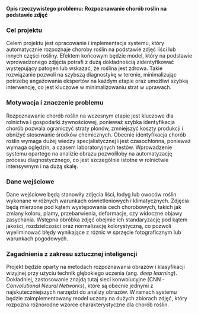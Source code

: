 **Opis rzeczywistego problemu: Rozpoznawanie chorób roślin na podstawie zdjęć**

### Cel projektu
Celem projektu jest opracowanie i implementacja systemu, który automatycznie rozpoznaje choroby roślin na podstawie zdjęć liści lub innych części rośliny. 
Efektem końcowym będzie model, który na podstawie wprowadzonego zdjęcia potrafi z dużą dokładnością zidentyfikować występujący patogen lub wskazać, że roślina jest zdrowa. 
Takie rozwiązanie pozwoli na szybszą diagnostykę w terenie, minimalizując potrzebę angażowania ekspertów na każdym etapie oraz umożliwi szybką interwencję, co jest 
kluczowe w minimalizowaniu strat w uprawach.

### Motywacja i znaczenie problemu
Rozpoznawanie chorób roślin na wczesnym etapie jest kluczowe dla rolnictwa i gospodarki żywnościowej, ponieważ szybka 
identyfikacja chorób pozwala ograniczyć straty plonów, zmniejszyć koszty produkcji i obniżyć stosowanie środków chemicznych. 
Obecnie identyfikacja chorób roślin wymaga dużej wiedzy specjalistycznej i jest czasochłonna, ponieważ wymaga oględzin, a czasem 
laboratoryjnych testów. Wprowadzenie systemu opartego na analizie obrazu pozwoliłoby na automatyzację procesu diagnostycznego, co jest 
szczególnie istotne w rolnictwie intensywnym i na dużą skalę.

### Dane wejściowe
Dane wejściowe będą stanowiły zdjęcia liści, łodyg lub owoców roślin wykonane w różnych warunkach oświetleniowych i klimatycznych. 
Zdjęcia będą mierzone pod kątem występowania cech chorobowych, takich jak zmiany koloru, plamy, przebarwienia, deformacje, czy widoczne objawy zasychania. 
Wstępna obróbka zdjęć obejmie ich standaryzację pod kątem jakości, rozdzielczości oraz normalizację kolorystyczną, co pozwoli wyeliminować 
błędy wynikające z różnic w sprzęcie fotograficznym lub warunkach pogodowych.

### Zagadnienia z zakresu sztucznej inteligencji
Projekt będzie oparty na metodach rozpoznawania obrazów i klasyfikacji wizyjnej przy użyciu technik głębokiego uczenia (ang. *deep learning*). 
Dokładniej, zastosowanie znajdą tutaj sieci konwolucyjne (CNN - *Convolutional Neural Networks*), które są obecnie jednymi z najskuteczniejszych narzędzi do analizy obrazów. 
W ramach systemu będzie zaimplementowany model uczony na dużych zbiorach zdjęć, który rozpozna różnorodne wzorce charakterystyczne dla chorób roślin.

